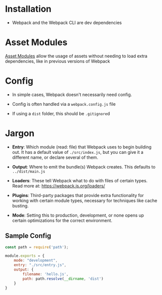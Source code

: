 # Installation

- Webpack and the Webpack CLI are dev dependencies

# Asset Modules

[Asset Modules](https://webpack.js.org/guides/asset-modules/) allow the usage of assets without needing to load extra dependencies, like in previous versions of Webpack

# Config

- In simple cases, Webpack doesn't necessarily need config.

- Config is often handled via a `webpack.config.js` file

- If using a `dist` folder, this should be `.gitignore`d

# Jargon

- **Entry**: Which module (read: file) that Webpack uses to begin building out. It has a default value of `./src/index.js`, but you can give it a different name, or declare several of them.

- **Output**: Where to emit the bundle(s) Webpack creates. This defaults to `../dist/main.js`
  
- **Loaders**: These tell Webpack what to do with files of certain types.
Read more at: https://webpack.js.org/loaders/

- **Plugins**: Third-party packages that provide extra functionality for working with certain module types, necessary for techniques like cache busting.

- **Mode**: Setting this to production, development, or none opens up certain optimizations for the correct environment.

## Sample Config

```js
const path = require('path');

module.exports = {
    mode: "development",
    entry: "./src/entry.js",
    output: {
        filename: 'hello.js',
        path: path.resolve(__dirname, 'dist')
    }
}
```

